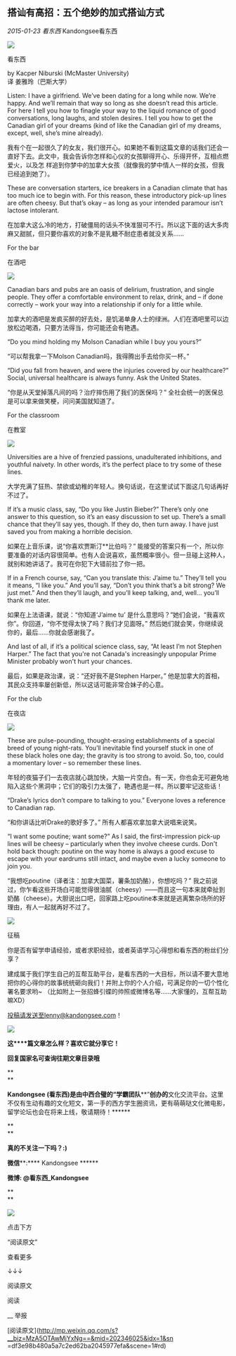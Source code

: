 ##  搭讪有高招：五个绝妙的加式搭讪方式

_2015-01-23_ _看东西_ Kandongsee看东西

![](_resources/搭讪有高招：五个绝妙的加式搭讪方式image0.jpg)

看东西

by Kacper Niburski (McMaster University)  
译 姜雅玲（巴斯大学）

Listen: I have a girlfriend. We’ve been dating for a long while now. We’re
happy. And we’ll remain that way so long as she doesn’t read this article. For
here I tell you how to finagle your way to the liquid romance of good
conversations, long laughs, and stolen desires. I tell you how to get the
Canadian girl of your dreams (kind of like the Canadian girl of my dreams,
except, well, she’s mine already).  
  
我有个在一起很久了的女友，我们很开心。如果她不看到这篇文章的话我们还会一直好下去。此文中，我会告诉你怎样和心仪的女孩聊得开心、乐得开怀，互相点燃爱火，以及怎
样追到你梦中的加拿大女孩（就像我的梦中情人一样的女孩，但我已经追到她了）。  
  
These are conversation starters, ice breakers in a Canadian climate that has
too much ice to begin with. For this reason, these introductory pick-up lines
are often cheesy. But that’s okay – as long as your intended paramour isn’t
lactose intolerant.  
  
在加拿大这么冷的地方，打破僵局的话头不快准狠可不行。所以这下面的话大多肉麻又甜腻，但只要你喜欢的对象不是乳糖不耐症患者就没关系……

For the bar

在酒吧

![](_resources/搭讪有高招：五个绝妙的加式搭讪方式image1.jpg)

Canadian bars and pubs are an oasis of delirium, frustration, and single
people. They offer a comfortable environment to relax, drink, and – if done
correctly – work your way into a relationship if only for a little while.

  
加拿大的酒吧是发疯买醉的好去处，是饥渴单身人士的绿洲。人们在酒吧里可以边放松边喝酒，只要方法得当，你可能还会有艳遇。  
  
“Do you mind holding my Molson Canadian while I buy you yours?”  
  
“可以帮我拿一下Molson Canadian吗，我得腾出手去给你买一杯。”  
  
“Did you fall from heaven, and were the injuries covered by our healthcare?”
Social, universal healthcare is always funny. Ask the United States.  
  
“你是从天堂掉落凡间的吗？治疗摔伤用了我们的医保吗？” 全社会统一的医保总是可以拿来做笑梗，问问美国就知道了。

For the classroom

在教室

![](_resources/搭讪有高招：五个绝妙的加式搭讪方式image2.jpg)

Universities are a hive of frenzied passions, unadulterated inhibitions, and
youthful naivety. In other words, it’s the perfect place to try some of these
lines.

  
大学充满了狂热、禁欲或幼稚的年轻人。换句话说，在这里试试下面这几句话再好不过了。  
  
If it’s a music class, say, “Do you like Justin Bieber?” There’s only one
answer to this question, so it’s an easy discussion to set up. There’s a small
chance that they’ll say yes, though. If they do, then turn away. I have just
saved you from making a horrible decision.  
  
如果在上音乐课，说“你喜欢贾斯汀**比伯吗？”
能接受的答案只有一个，所以你要准备的对话内容很简单。也有人会说喜欢，虽然概率很小。但一旦碰上这种人，就别和她讲话了。我可在你犯下大错前拉了你一把。  
  
If in a French course, say, “Can you translate this: J’aime tu.” They’ll tell
you it means, “I like you.” And you’ll say, “Don’t you think that’s a bit
strong? We just met.” And then they’ll laugh, and you’ll keep talking, and,
well... you’ll thank me later.  
  
如果在上法语课，就说：“你知道‘J’aime tu’ 是什么意思吗？”她们会说，“我喜欢你”。你回道，“你不觉得太快了吗？我们才见面呀。”
然后她们就会笑，你继续说你的，最后……你就会感谢我了。  
  
And last of all, if it’s a political science class, say, “At least I’m not
Stephen Harper.” The fact that you're not Canada's increasingly unpopular
Prime Minister probably won't hurt your chances.  
  
最后，如果是政治课，说：“还好我不是Stephen Harper。” 他是加拿大的首相，其民众支持率屡创新低，所以这话可能非常合妹子的心意。

For the club

在夜店

![](_resources/搭讪有高招：五个绝妙的加式搭讪方式image3.jpg)

These are pulse-pounding, thought-erasing establishments of a special breed of
young night-rats. You’ll inevitable find yourself stuck in one of these black
holes one day; the gravity is too strong to avoid. So, too, could a momentary
lover – so remember these lines.

  
年轻的夜猫子们一去夜店就心跳加快，大脑一片空白。有一天，你也会无可避免地陷入这些个黑洞中；它们的吸引力太强了，艳遇也是一样。所以要牢记这些话！  
  
“Drake’s lyrics don’t compare to talking to you.” Everyone loves a reference
to Canadian rap.  
  
“和你讲话比听Drake的歌好多了。” 所有人都喜欢拿加拿大说唱来说笑。  
  
“I want some poutine; want some?” As I said, the first-impression pick-up
lines will be cheesy – particularly when they involve cheese curds. Don't hold
back though: poutine on the way home is always a good excuse to escape with
your eardrums still intact, and maybe even a lucky someone to join you.  
  
“我想吃poutine（译者注：加拿大国菜，薯条加奶酪），你想吃吗？” 我之前说过，你乍看这些开场白可能觉得很油腻（cheesy）——而且这一句本来就牵扯到
奶酪（cheese）。大胆说出口吧，回家路上吃poutine本来就是逃离繁杂场所的好理由，有人一起就再好不过了。

![](_resources/搭讪有高招：五个绝妙的加式搭讪方式image4.png)

征稿

你是否有留学申请经验，或者求职经验，或者英语学习心得想和看东西的粉丝们分享？

  

建成属于我们学生自己的互帮互助平台，是看东西的一大目标，所以请不要大意地把你的心得你的故事统统砸向我们！并附上你的个人介绍，可满足你的一切个性化署名要求哟~
（比如附上一张招蜂引蝶的帅照或微博名等……大家懂的，互帮互助嘛XD）

  

投稿请发送至lenny@kandongsee.com！

![](_resources/搭讪有高招：五个绝妙的加式搭讪方式image5.png)

**这****篇文章怎么样？喜欢它就分享它！**

**回复国家名可查询往期文章目录哦**

**  
**

**Kandongsee (****看****东****西****)************是****由中西合璧****的“学霸****团队****”****创办的****文化交流平台。这里不仅有生动有趣的文化短文，第一手的西方学生圈资讯，更有萌萌哒文化微电影，留学论坛也会在将来上线，敬请期待！******

**  
**

**真的不关注一下吗？:)**

**微信****:**** Kandongsee  ******

**微博: @****看****东****西****_Kandongsee**

**  
**

![](_resources/搭讪有高招：五个绝妙的加式搭讪方式image6.png)

点击下方

“阅读原文”

查看更多

↓↓↓

阅读原文

阅读

__ 举报

[阅读原文](http://mp.weixin.qq.com/s?__biz=MzA5OTAwMjYxNg==&mid=202346025&idx=1&sn
=df3e98b480a5a7c2ed62ba2045977efa&scene=1#rd)

